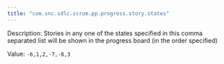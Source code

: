 ```yaml
---
title: "com.snc.sdlc.scrum.pp.progress.story.states"
---
```


Description: Stories in any one of the states specified in this comma separated list will be shown in the progress board (in the order specified)

Value: `-6,1,2,-7,-8,3`